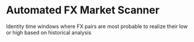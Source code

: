 # Automated FX Market Scanner
Identity time windows where FX pairs are most probable to realize their low or high based on historical analysis
